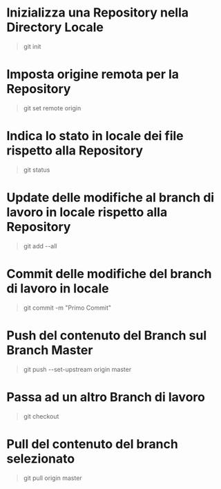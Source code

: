 # Inizializza una Repository nella Directory Locale
> git init 

# Imposta origine remota per la Repository
> git set remote origin <url repository> 

# Indica lo stato in locale dei file rispetto alla Repository
> git status

# Update delle modifiche al branch di lavoro in locale rispetto alla Repository
> git add --all

# Commit delle modifiche del branch di lavoro in locale
> git commit -m "Primo Commit"

# Push del contenuto del Branch sul Branch Master
> git push --set-upstream origin master 

# Passa ad un altro Branch di lavoro
> git checkout

# Pull del contenuto del branch selezionato
> git pull origin master